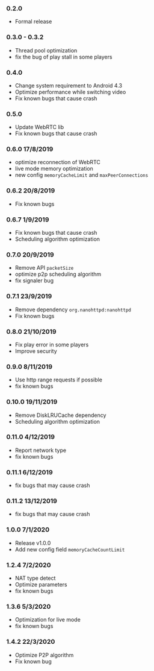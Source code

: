 
### 0.2.0
- Formal release

### 0.3.0 - 0.3.2
- Thread pool optimization
- fix the bug of play stall in some players

### 0.4.0
- Change system requirement to Android 4.3
- Optimize performance while switching video
- Fix known bugs that cause crash

### 0.5.0
- Update WebRTC lib
- Fix known bugs that cause crash

### 0.6.0 17/8/2019
- optimize reconnection of WebRTC
- live mode memory optimization
- new config `memoryCacheLimit` and `maxPeerConnections`

### 0.6.2 20/8/2019
- Fix known bugs

### 0.6.7 1/9/2019
- Fix known bugs that cause crash
- Scheduling algorithm optimization

### 0.7.0 20/9/2019
- Remove API `packetSize`
- optimize p2p scheduling algorithm
- fix signaler bug

### 0.7.1 23/9/2019
- Remove dependency `org.nanohttpd:nanohttpd`
- Fix known bugs

### 0.8.0 21/10/2019
- Fix play error in some players
- Improve security

### 0.9.0 8/11/2019
- Use http range requests if possible
- fix known bugs

### 0.10.0 19/11/2019
- Remove DiskLRUCache dependency
- Scheduling algorithm optimization

### 0.11.0 4/12/2019
- Report network type
- fix known bugs

### 0.11.1 6/12/2019
- fix bugs that may cause crash

### 0.11.2 13/12/2019
- fix bugs that may cause crash

### 1.0.0 7/1/2020
- Release v1.0.0
- Add new config field `memoryCacheCountLimit`

### 1.2.4 7/2/2020
- NAT type detect
- Optimize parameters
- fix known bugs

### 1.3.6 5/3/2020
- Optimization for live mode
- fix known bugs

### 1.4.2 22/3/2020
- Optimize P2P algorithm
- Fix known bug